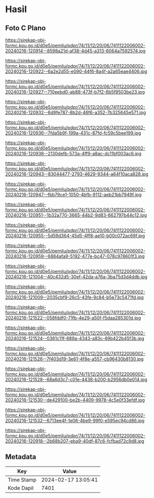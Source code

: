 # Hasil

## Foto C Plano

https://sirekap-obj-formc.kpu.go.id/d0e5/pemilu/pdpr/74/11/12/20/06/7411122006002-20240216-120914--8598a21d-af38-4d45-a313-6064a7592574.jpg

https://sirekap-obj-formc.kpu.go.id/d0e5/pemilu/pdpr/74/11/12/20/06/7411122006002-20240216-120922--6a2e2d55-e090-44f6-8a4f-a2a65eae4406.jpg

https://sirekap-obj-formc.kpu.go.id/d0e5/pemilu/pdpr/74/11/12/20/06/7411122006002-20240216-120927--710eebd0-ab88-473f-b7f2-6b5f9503be23.jpg

https://sirekap-obj-formc.kpu.go.id/d0e5/pemilu/pdpr/74/11/12/20/06/7411122006002-20240216-120932--6d9fe787-8b2d-46f6-a352-7b325645e571.jpg

https://sirekap-obj-formc.kpu.go.id/d0e5/pemilu/pdpr/74/11/12/20/06/7411122006002-20240216-120936--7fda5b9f-199a-431c-87fd-fc59c5bee199.jpg

https://sirekap-obj-formc.kpu.go.id/d0e5/pemilu/pdpr/74/11/12/20/06/7411122006002-20240216-120938--2130defb-573a-4ff9-a8ac-dc11bf003ac6.jpg

https://sirekap-obj-formc.kpu.go.id/d0e5/pemilu/pdpr/74/11/12/20/06/7411122006002-20240216-120943--83044477-2793-4629-9344-a64f10aca828.jpg

https://sirekap-obj-formc.kpu.go.id/d0e5/pemilu/pdpr/74/11/12/20/06/7411122006002-20240216-120947--fbb79ce1-1050-4bfb-9112-aeb21bb7949f.jpg

https://sirekap-obj-formc.kpu.go.id/d0e5/pemilu/pdpr/74/11/12/20/06/7411122006002-20240216-120951--1b32a770-3665-44b2-9d83-662797b44c12.jpg

https://sirekap-obj-formc.kpu.go.id/d0e5/pemilu/pdpr/74/11/12/20/06/7411122006002-20240216-120955--5d59d364-45d5-4ff8-ae10-b00c072ac69f.jpg

https://sirekap-obj-formc.kpu.go.id/d0e5/pemilu/pdpr/74/11/12/20/06/7411122006002-20240216-120959--6884afa9-5192-477e-bc47-078c978601f3.jpg

https://sirekap-obj-formc.kpu.go.id/d0e5/pemilu/pdpr/74/11/12/20/06/7411122006002-20240216-121004--40c432d5-30ef-42da-a76a-3ba75d3d4ddb.jpg

https://sirekap-obj-formc.kpu.go.id/d0e5/pemilu/pdpr/74/11/12/20/06/7411122006002-20240216-121009--2035cbf9-26c5-43fe-9c84-b5e73c5471fd.jpg

https://sirekap-obj-formc.kpu.go.id/d0e5/pemilu/pdpr/74/11/12/20/06/7411122006002-20240216-121522--058fddf0-71fb-4e29-a50f-f5daa285301d.jpg

https://sirekap-obj-formc.kpu.go.id/d0e5/pemilu/pdpr/74/11/12/20/06/7411122006002-20240216-121524--0361c11f-689a-4343-a83c-69b422b45f3b.jpg

https://sirekap-obj-formc.kpu.go.id/d0e5/pemilu/pdpr/74/11/12/20/06/7411122006002-20240216-121526--7f403d19-3e61-4f8e-a557-cb96430b8130.jpg

https://sirekap-obj-formc.kpu.go.id/d0e5/pemilu/pdpr/74/11/12/20/06/7411122006002-20240216-121528--68a6d3c7-c01e-4438-b200-b2956db0e014.jpg

https://sirekap-obj-formc.kpu.go.id/d0e5/pemilu/pdpr/74/11/12/20/06/7411122006002-20240216-121530--de429100-be2b-4409-9978-4c5e0f33efdf.jpg

https://sirekap-obj-formc.kpu.go.id/d0e5/pemilu/pdpr/74/11/12/20/06/7411122006002-20240216-121532--6713ee4f-1e06-4be9-99f0-e595ec94cd86.jpg

https://sirekap-obj-formc.kpu.go.id/d0e5/pemilu/pdpr/74/11/12/20/06/7411122006002-20240216-120918--2b68b207-eba9-40df-87c6-fcfbad72c9d8.jpg


## Metadata

| Key        | Value               |
| ---------- | ------------------- |
| Time Stamp | 2024-02-17 13:05:41 |
| Kode Dapil | 7401                |



